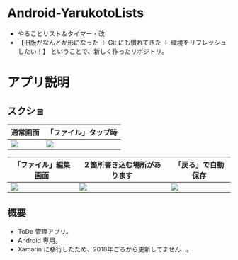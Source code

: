 # Android-YarukotoLists
- やることリスト＆タイマー・改
- 【旧版がなんとか形になった ＋ Git にも慣れてきた ＋ 環境をリフレッシュしたい！】 ということで、新しく作ったリポジトリ。

# アプリ説明
## スクショ
|通常画面|「ファイル」タップ時|
|---|---|
|![](https://user-images.githubusercontent.com/30644006/90317397-2b09af00-df64-11ea-8fb6-4b38a8dc4b5d.png)|![](https://user-images.githubusercontent.com/30644006/90317400-2e9d3600-df64-11ea-841b-6f1fc1a38579.png)|

|「ファイル」編集画面 | ２箇所書き込む場所があります | 「戻る」で自動保存|
|---|---|---|
|![](https://user-images.githubusercontent.com/30644006/90317401-2f35cc80-df64-11ea-830d-817f93a7703d.png)|![](https://user-images.githubusercontent.com/30644006/90317402-2fce6300-df64-11ea-81d5-652a75b4d59d.png)|![](https://user-images.githubusercontent.com/30644006/90317403-2fce6300-df64-11ea-8d86-b0301af4e50d.png)|




## 概要
- ToDo 管理アプリ。
- Android 専用。
- Xamarin に移行したため、2018年ごろから更新してません...。


